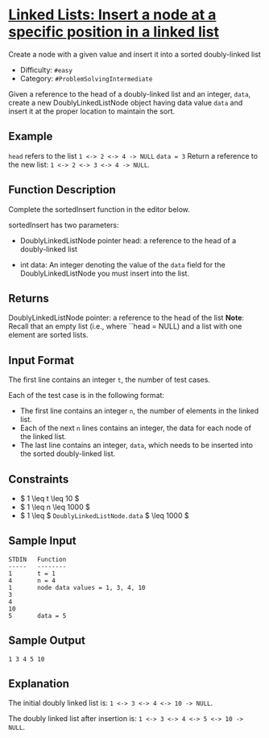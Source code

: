 # [Linked Lists: Insert a node at a specific position in a linked list](https://www.hackerrank.com/challenges/insert-a-node-at-a-specific-position-in-a-linked-list)

Create a node with a given value and insert it into a sorted doubly-linked list

- Difficulty:  `#easy`
- Category: `#ProblemSolvingIntermediate`

Given a reference to the head of a doubly-linked list and an integer, `data`,
create a new DoublyLinkedListNode object having data value `data` and insert
it at the proper location to maintain the sort.

## Example

`head` refers to the list `1 <-> 2 <-> 4 -> NULL`
`data = 3`
Return a reference to the new list: `1 <-> 2 <-> 3 <-> 4 -> NULL`.

## Function Description

Complete the sortedInsert function in the editor below.

sortedInsert has two parameters:

- DoublyLinkedListNode pointer head: a reference to the head of a doubly-linked list

- int data: An integer denoting the value of the `data`  field for the
DoublyLinkedListNode you must insert into the list.

## Returns

DoublyLinkedListNode pointer: a reference to the head of the list
**Note**: Recall that an empty list (i.e., where ``head = NULL) and
a list with one element are sorted lists.

## Input Format

The first line contains an integer `t`, the number of test cases.

Each of the test case is in the following format:

- The first line contains an integer `n`, the number of elements in the linked list.
- Each of the next `n` lines contains an integer,
the data for each node of the linked list.
- The last line contains an integer, `data`,
which needs to be inserted into the sorted doubly-linked list.

## Constraints

- $ 1 \leq t \leq 10 $
- $ 1 \leq n \leq 1000 $
- $ 1 \leq $ `DoublyLinkedListNode.data` $ \leq 1000 $

## Sample Input

```text
STDIN   Function
-----   --------
1       t = 1
4       n = 4
1       node data values = 1, 3, 4, 10
3
4
10
5       data = 5
```

## Sample Output

```text
1 3 4 5 10
```

## Explanation

The initial doubly linked list is: `1 <-> 3 <-> 4 <-> 10 -> NULL`.

The doubly linked list after insertion is: `1 <-> 3 <-> 4 <-> 5 <-> 10 -> NULL`.
